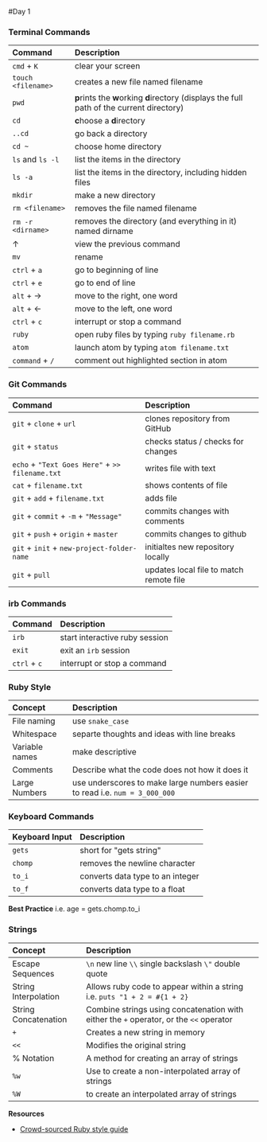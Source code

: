 #Day 1

### Terminal Commands
| Command | Description |
| :--- | :--- |
| `cmd` + `K` | clear your screen |
| `touch <filename>` | creates a new file named filename |
| `pwd` | <b>p</b>rints the <b>w</b>orking <b>d</b>irectory (displays the full path of the current directory) |
| `cd` | <b>c</b>hoose a <b>d</b>irectory |
| `..cd` | go back a directory |
| `cd ~` | choose home directory |
| `ls` and `ls -l`| list the items in the directory |
| `ls -a` | list the items in the directory, including hidden files |
| `mkdir` | make a new directory |
| `rm <filename>` | removes the file named filename |
| `rm -r <dirname>` | removes the directory (and everything in it) named dirname |
| &#8593; | view the previous command |
| `mv` | rename
| `ctrl` + `a` | go to beginning of line |
| `ctrl` + `e` | go to end of line |
| `alt` + &#8594; | move to the right, one word |
| `alt` + &#8592; | move to the left, one word |
| `ctrl` + `c` | interrupt or stop a command |
| `ruby` | open ruby files by typing `ruby filename.rb`|
| `atom` | launch atom by typing `atom filename.txt` |
| `command` + `/` | comment out highlighted section in atom |

### Git Commands
| Command | Description |
| :---------- | :-------------- |
| `git` + `clone` + `url` | clones repository from GitHub |
| `git` + `status` | checks status / checks for changes |
| `echo` + `"Text Goes Here"` + `>> filename.txt` | writes file with text |
| `cat` + `filename.txt` | shows contents of file |
| `git` + `add` + `filename.txt` | adds file |
| `git` + `commit` + `-m` + `"Message"` | commits changes with comments |
| `git` + `push` + `origin` + `master` | commits changes to github |
| `git` + `init` + `new-project-folder-name` | initialtes new repository locally |
| `git` + `pull` | updates local file to match remote file |

### irb Commands
| Command | Description |
| :--- | :--- |
| `irb` | start interactive ruby session |
| `exit` | exit an `irb` session |
| `ctrl` + `c` | interrupt or stop a command |


### Ruby Style
| Concept | Description |
| :----- | :------ |
| File naming | use `snake_case` |
| Whitespace | separte thoughts and ideas with line breaks |
| Variable names | make descriptive |
| Comments | Describe what the code does not how it does it |
| Large Numbers | use underscores to make large numbers easier to read i.e. `num = 3_000_000` |

### Keyboard Commands
| Keyboard Input | Description |
| :--------- | :---------- |
| `gets` | short for "gets string" |
| `chomp` | removes the newline character |
| `to_i` | converts data type to an integer |
| `to_f` | converts data type to a float |
**Best Practice** i.e. age = gets.chomp.to_i

### Strings
| Concept | Description |
| :--------- | :----------|
| Escape Sequences | `\n` new line `\\` single backslash `\"` double quote |
| String Interpolation | Allows ruby code to appear within a string i.e. `puts "1 + 2 = #{1 + 2}` |
| String Concatenation | Combine strings using concatenation with either the `+` operator, or the `<<` operator|
| `+` | Creates a new string in memory |
| `<<` | Modifies the original string |
| % Notation | A method for creating an array of strings |
| `%w` | Use to create a non-interpolated array of strings |
| `%W` | to create an interpolated array of strings |

**Resources**
* [Crowd-sourced Ruby style guide](https://github.com/bbatsov/ruby-style-guide)
